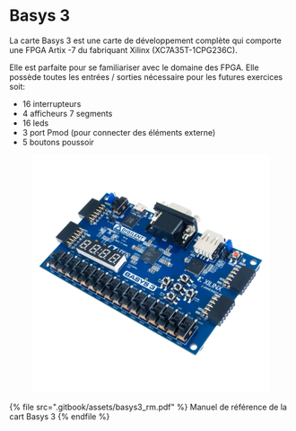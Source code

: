 # Basys 3

La carte Basys 3 est une carte de développement complète qui comporte une FPGA Artix -7 du fabriquant Xilinx (XC7A35T-1CPG236C).

Elle est parfaite pour se familiariser avec le domaine des FPGA. Elle possède toutes les entrées / sorties nécessaire pour les futures exercices soit:

* 16 interrupteurs
* 4 afficheurs 7 segments
* 16 leds
* 3 port Pmod (pour connecter des éléments externe)
* 5 boutons poussoir

<figure><img src=".gitbook/assets/basys3b (1).jpg" alt=""><figcaption></figcaption></figure>

{% file src=".gitbook/assets/basys3_rm.pdf" %}
Manuel de référence de la cart Basys 3
{% endfile %}

